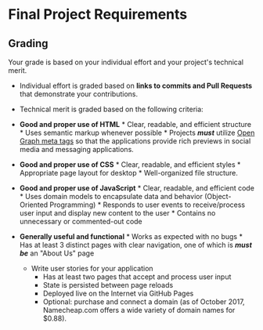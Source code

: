 # Final Project Requirements

## Grading
Your grade is based on your individual effort and your project's technical merit.

* Individual effort is graded based on **links to commits and Pull Requests** that demonstrate your contributions.

* Technical merit is graded based on the following criteria:

 * **Good and proper use of HTML**
    	* Clear, readable, and efficient structure
    	* Uses semantic markup whenever possible
    	* Projects ***must*** utilize [Open Graph meta tags](http://ogp.me/) so that the applications provide rich previews in social media and messaging applications.

 * **Good and proper use of CSS**
    	* Clear, readable, and efficient styles
    	* Appropriate page layout for desktop
    	* Well-organized file structure.

 * **Good and proper use of JavaScript**
    	* Clear, readable, and efficient code
    	* Uses domain models to encapsulate data and behavior (Object-Oriented Programming)
    	* Responds to user events to receive/process user input and display new content to the user
    	* Contains no unnecessary or commented-out code

 * **Generally useful and functional**
    	* Works as expected with no bugs
    	* Has at least 3 distinct pages with clear navigation, one of which is ***must be*** an "About Us" page
      * Write user stories for your application 
    	* Has at least two pages that accept and process user input
    	* State is persisted between page reloads
    	* Deployed live on the Internet via GitHub Pages
		* Optional: purchase and connect a domain (as of October  2017, Namecheap.com offers a wide variety of domain names for $0.88).
